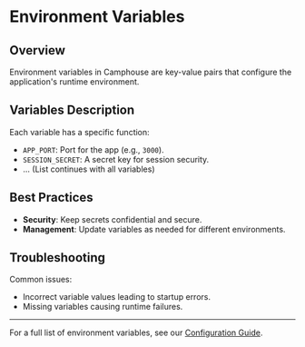 # Environment Variables

## Overview

Environment variables in Camphouse are key-value pairs that configure the application's runtime environment.

## Variables Description

Each variable has a specific function:

- `APP_PORT`: Port for the app (e.g., `3000`).
- `SESSION_SECRET`: A secret key for session security.
- ... (List continues with all variables)

## Best Practices

- **Security**: Keep secrets confidential and secure.
- **Management**: Update variables as needed for different environments.

## Troubleshooting

Common issues:

- Incorrect variable values leading to startup errors.
- Missing variables causing runtime failures.

---

For a full list of environment variables, see our [Configuration Guide](https://github.com/VMGWARE/Camphouse#configuration).
